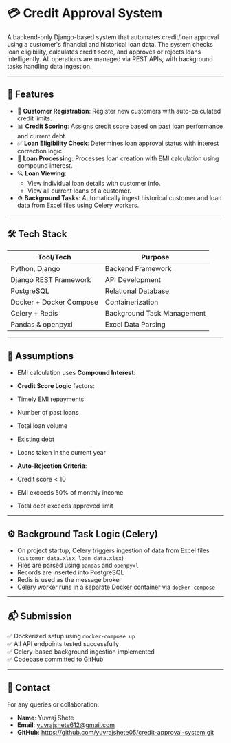 # 💳 Credit Approval System

A backend-only Django-based system that automates credit/loan approval using a customer's financial and historical loan data. The system checks loan eligibility, calculates credit score, and approves or rejects loans intelligently. All operations are managed via REST APIs, with background tasks handling data ingestion.

---

## 🚀 Features

- 📝 **Customer Registration**: Register new customers with auto-calculated credit limits.
- 📊 **Credit Scoring**: Assigns credit score based on past loan performance and current debt.
- ✅ **Loan Eligibility Check**: Determines loan approval status with interest correction logic.
- 🧾 **Loan Processing**: Processes loan creation with EMI calculation using compound interest.
- 🔍 **Loan Viewing**:
  - View individual loan details with customer info.
  - View all current loans of a customer.
- ⚙️ **Background Tasks**: Automatically ingest historical customer and loan data from Excel files using Celery workers.

---

## 🛠️ Tech Stack

| Tool/Tech             | Purpose                         |
|----------------------|---------------------------------|
| Python, Django        | Backend Framework               |
| Django REST Framework | API Development                 |
| PostgreSQL            | Relational Database             |
| Docker + Docker Compose | Containerization             |
| Celery + Redis        | Background Task Management      |
| Pandas & openpyxl     | Excel Data Parsing              |

---

## 📌 Assumptions

- EMI calculation uses **Compound Interest**:
- **Credit Score Logic** factors:
- Timely EMI repayments
- Number of past loans
- Total loan volume
- Existing debt
- Loans taken in the current year

- **Auto-Rejection Criteria**:
- Credit score < 10
- EMI exceeds 50% of monthly income
- Total debt exceeds approved limit

---

## ⚙️ Background Task Logic (Celery)

- On project startup, Celery triggers ingestion of data from Excel files (`customer_data.xlsx`, `loan_data.xlsx`)
- Files are parsed using `pandas` and `openpyxl`
- Records are inserted into PostgreSQL
- Redis is used as the message broker
- Celery worker runs in a separate Docker container via `docker-compose`

---

## 📬 Submission

✅ Dockerized setup using `docker-compose up`  
✅ All API endpoints tested successfully  
✅ Celery-based background ingestion implemented  
✅ Codebase committed to GitHub

---

## 🤝 Contact

For any queries or collaboration:

- **Name**: Yuvraj Shete  
- **Email**: yuvrajshete612@gmail.com  
- **GitHub**: https://github.com/yuvrajshete05/credit-approval-system.git
